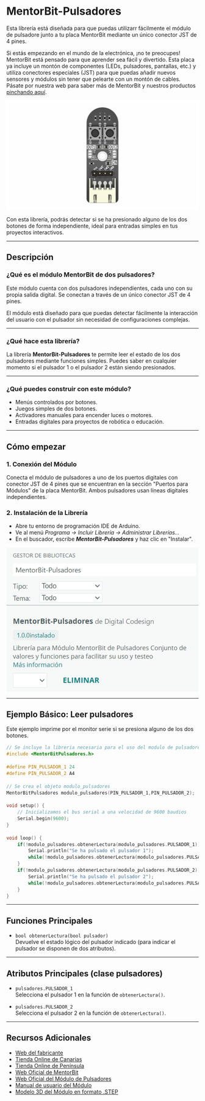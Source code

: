 # MentorBit-Pulsadores

Esta librería está diseñada para que puedas utilizarr fácilmente el módulo de pulsadore junto a tu placa MentorBit mediante un único conector JST de 4 pines.

Si estás empezando en el mundo de la electrónica, ¡no te preocupes! MentorBit está pensado para que aprender sea fácil y divertido. Esta placa ya incluye un montón de componentes (LEDs, pulsadores, pantallas, etc.) y utiliza conectores especiales (JST) para que puedas añadir nuevos sensores y módulos sin tener que pelearte con un montón de cables. Pásate por nuestra web para saber más de MentorBit y nuestros productos [pinchando aquí](https://digitalcodesign.com/).

![Render del MentorBit módulo de dos pulsadores.](https://github.com/DigitalCodesign/MentorBit-Pulsadores/blob/main/assets/Modulo_Pulsadores.png)

Con esta librería, podrás detectar si se ha presionado alguno de los dos botones de forma independiente, ideal para entradas simples en tus proyectos interactivos.

---

## Descripción

### ¿Qué es el módulo MentorBit de dos pulsadores?

Este módulo cuenta con dos pulsadores independientes, cada uno con su propia salida digital. Se conectan a través de un único conector JST de 4 pines.

El módulo está diseñado para que puedas detectar fácilmente la interacción del usuario con el pulsador sin necesidad de configuraciones complejas.

---

### ¿Qué hace esta librería?

La librería **MentorBit-Pulsadores** te permite leer el estado de los dos pulsadores mediante funciones simples. Puedes saber en cualquier momento si el pulsador 1 o el pulsador 2 están siendo presionados.

---

### ¿Qué puedes construir con este módulo?

- Menús controlados por botones.
- Juegos simples de dos botones.
- Activadores manuales para encender luces o motores.
- Entradas digitales para proyectos de robótica o educación.

---

## Cómo empezar

### 1. **Conexión del Módulo**

Conecta el módulo de pulsadores a uno de los puertos digitales con conector JST de 4 pines que se encuentran en la sección "Puertos para Módulos" de la placa MentorBit. Ambos pulsadores usan líneas digitales independientes.

### 2. **Instalación de la Librería**

- Abre tu entorno de programación IDE de Arduino.
- Ve al menú *Programa -> Incluir Librería -> Administrar Librerías...*
- En el buscador, escribe ***MentorBit-Pulsadores*** y haz clic en "Instalar".

![Ejemplo de búsqueda en el gestor de librerías del IDE de Arduino.](https://github.com/DigitalCodesign/MentorBit-Pulsadores/blob/main/assets/library_instalation_example.png)

---

## Ejemplo Básico: Leer pulsadores

Este ejemplo imprime por el monitor serie si se presiona alguno de los dos botones.

```cpp
// Se incluye la libreria necesaria para el uso del modulo de pulsadores
#include <MentorBitPulsadores.h>

#define PIN_PULSADOR_1 24
#define PIN_PULSADOR_2 A4

// Se crea el objeto modulo_pulsadores
MentorBitPulsadores modulo_pulsadores(PIN_PULSADOR_1,PIN_PULSADOR_2);  

void setup() {
    // Inicializamos el bus serial a una velocidad de 9600 baudios
    Serial.begin(9600);
}

void loop() {
    if(!modulo_pulsadores.obtenerLectura(modulo_pulsadores.PULSADOR_1)){
        Serial.println("Se ha pulsado el pulsador 1");
        while(!modulo_pulsadores.obtenerLectura(modulo_pulsadores.PULSADOR_1));
    }
    if(!modulo_pulsadores.obtenerLectura(modulo_pulsadores.PULSADOR_2)){
        Serial.println("Se ha pulsado el pulsador 2");
        while(!modulo_pulsadores.obtenerLectura(modulo_pulsadores.PULSADOR_2));
    }
}
```

---

## Funciones Principales

- `bool obtenerLectura(bool pulsador)`  
  Devuelve el estado lógico del pulsador indicado (para indicar el pulsador se disponen de dos atributos).

---

## Atributos Principales (clase pulsadores)

- `pulsadores.PULSADOR_1`  
  Selecciona el pulsador 1 en la función de `obtenerLectura()`.

- `pulsadores.PULSADOR_2`  
  Selecciona el pulsador 2 en la función de `obtenerLectura()`.

---

## Recursos Adicionales

- [Web del fabricante](https://digitalcodesign.com/)
- [Tienda Online de Canarias](https://canarias.digitalcodesign.com/shop)
- [Tienda Online de Península](https://digitalcodesign.com/shop)
- [Web Oficial de MentorBit](https://digitalcodesign.com/mentorbit)
- [Web Oficial del Módulo de Pulsadores](https://canarias.digitalcodesign.com/shop/00038805-mentorbit-modulo-de-pulsadores-8111?category=226&order=create_date+desc#attr=)
- [Manual de usuario del Módulo](https://drive.google.com/file/d/19UKh8xvWa1s_IAWsS2bx1jMyJLhTn91o/view?usp=drive_link)
- [Modelo 3D del Módulo en formato .STEP](https://drive.google.com/file/d/1NgnDGHyL2NPyO9IWciVHZKL5mXTEADZ3/view?usp=drive_link)
